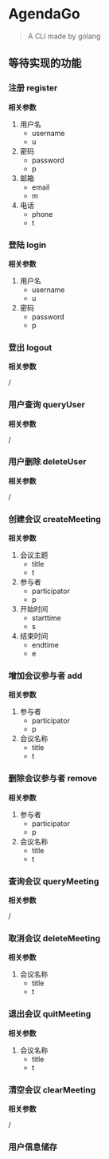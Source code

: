 # AgendaGo

> A CLI made by golang

## 等待实现的功能

### 注册 register

**相关参数**

1. 用户名
    - username
    - u
2. 密码
    - password
    - p
3. 邮箱
    - email
    - m
4. 电话
    - phone
    - t

### 登陆 login

**相关参数**

1. 用户名
    - username
    - u
2. 密码
    - password
    - p

### 登出 logout

**相关参数**

/

### 用户查询 queryUser

**相关参数**

/

### 用户删除 deleteUser

**相关参数**

/

### 创建会议 createMeeting

**相关参数**

1. 会议主题
    - title
    - t
2. 参与者
    - participator
    - p
3. 开始时间
    - starttime
    - s
4. 结束时间
    - endtime
    - e

### 增加会议参与者 add

**相关参数**

1. 参与者
    - participator
    - p
2. 会议名称
    - title
    - t

### 删除会议参与者 remove

**相关参数**

1. 参与者
    - participator
    - p
2. 会议名称
    - title
    - t

### 查询会议 queryMeeting

**相关参数**

/

### 取消会议 deleteMeeting

**相关参数**

1. 会议名称
    - title
    - t

### 退出会议 quitMeeting

**相关参数**

1. 会议名称
    - title
    - t

### 清空会议 clearMeeting

**相关参数**

/

### 用户信息储存